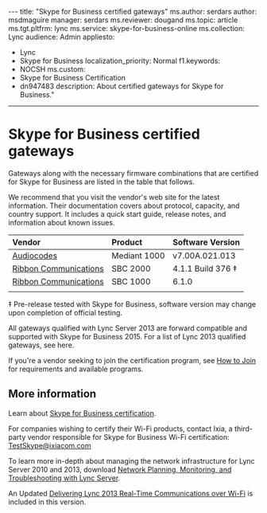 \---
title: "Skype for Business certified gateways"
ms.author: serdars
author: msdmaguire
manager: serdars
ms.reviewer: dougand
ms.topic: article
ms.tgt.pltfrm: lync
ms.service: skype-for-business-online
ms.collection: Lync
audience: Admin
appliesto:
- Lync
- Skype for Business 
localization_priority: Normal
f1.keywords:
- NOCSH
ms.custom:
- Skype for Business Certification
- dn947483
description: About certified gateways for Skype for Business."
---

#  Skype for Business certified gateways
Gateways along with the necessary firmware combinations that are certified for Skype for Business are listed in the table that follows. 

We recommend that you visit the vendor's web site for the latest information. Their documentation covers about protocol, capacity, and country support. It includes a quick start guide, release notes, and information about known issues.


|Vendor  |Product  |Software Version  |
|:---------|:---------|:---------|
|[Audiocodes](https://www.audiocodes.com/products/microsoft-skype-for-business-gateway)|   Mediant 1000 |  v7.00A.021.013 |
|[Ribbon Communications](https://ribboncommunications.com/solutions/enterprise-solutions/microsoft-skype-business)| SBC 2000 | 4.1.1 Build 376 &Dagger;  |
|[Ribbon Communications](https://ribboncommunications.com/solutions/enterprise-solutions/microsoft-skype-business) |  SBC 1000 | 6.1.0  |
|      |         |         |


&Dagger;  Pre-release tested with Skype for Business, software version may change upon completion of official testing.

All gateways qualified with Lync Server 2013 are forward compatible and supported with Skype for Business 2015. For a list of Lync 2013 qualified gateways, see here.

If you're a vendor seeking to join the certification program, see [How to Join](how-to-join.md) for requirements and available programs.

## More information
Learn about [Skype for Business certification](overview.md).

For companies wishing to certify their Wi-Fi products, contact Ixia, a third-party vendor responsible for Skype for Business Wi-Fi certification: TestSkype@ixiacom.com

To learn more in-depth about managing the network infrastructure for Lync Server 2010 and 2013, download [Network Planning, Monitoring, and Troubleshooting with Lync Server](https://www.microsoft.com/download/details.aspx?id=39084).

An Updated [Delivering Lync 2013 Real-Time Communications over Wi-Fi](https://www.microsoft.com/download/details.aspx?id=36494) is included in this version.
